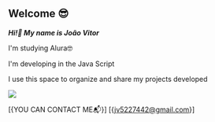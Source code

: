 ## Welcome 😎

***Hi!🤙 My name is João Vitor***

I'm studying Alura🤓

I'm developing in the Java Script

I use this space to organize and share my projects developed

![](https://media4.giphy.com/media/6prNKZT3vv7W/giphy.gif?cid=6c09b952jqx3ryff4p6vln3agj999goy7aqd9znutdk9ftcx&ep=v1_gifs_search&rid=giphy.gif&ct=g)

[{YOU CAN CONTACT ME📬}]
[{jv5227442@gmail.com}]
